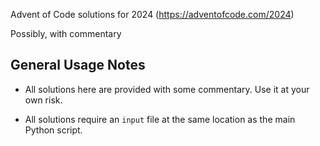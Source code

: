 Advent of Code solutions for 2024 (https://adventofcode.com/2024)

Possibly, with commentary

## General Usage Notes

* All solutions here are provided with some commentary. Use it at your own risk.

* All solutions require an `input` file at the same location as the main Python script.
